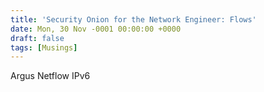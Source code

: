 ```yaml
---
title: 'Security Onion for the Network Engineer: Flows'
date: Mon, 30 Nov -0001 00:00:00 +0000
draft: false
tags: [Musings]
---
```


Argus Netflow IPv6